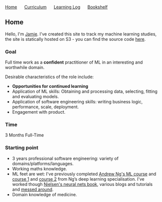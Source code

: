<p>
  <a style="padding-right:20px;" href="./index.html">Home</a>
  <a style="padding-right:20px;" href="./curriculum.html">Curriculum</a>
  <a style="padding-right:20px;" href="./learning_log.html">Learning Log</a>
  <a style="padding-right:20px;" href="./bookshelf.html">Bookshelf</a>
</p>

## Home

Hello, I'm [Jamie](https://github.com/coxy1989). I've created this site to track my machine learning studies, the site is statically hosted on S3 - you can find the source code [here](https://github.com/coxy1989/mlsabbatical).

### Goal

Full time work as a **confident** practitioner of ML in an interesting and worthwhile domain.

Desirable characteristics of the role include:

- **Opportunities for continued learning**
- Application of ML skills: Obtaining and processing data, selecting, fitting and evaluating models.
- Application of software engineering skills: writing business logic, performance, scale, deployment.
- Engagement with product.

### Time

3 Months Full-Time

### Starting point

- 3 years professional software engineering: variety of domains/platforms/languages.
- Working maths knowledge.
- ML feet are wet: I've previously completed [Andrew Ng's ML course](https://www.coursera.org/learn/machine-learning) and [course 1](https://www.coursera.org/learn/neural-networks-deep-learning) and [course 2](https://www.coursera.org/learn/deep-neural-network) from Ng’s deep learning specialisation. I've worked though [Nielsen's neural nets book](http://neuralnetworksanddeeplearning.com/), various blogs and tutorials and [messed around](https://github.com/coxy1989/clj_mnist).
- Domain knowledge of medicine.

